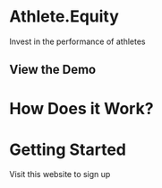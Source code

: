 
# Athlete.Equity
Invest in the performance of athletes

## View the Demo

# How Does it Work?


# Getting Started
Visit this website to sign up
